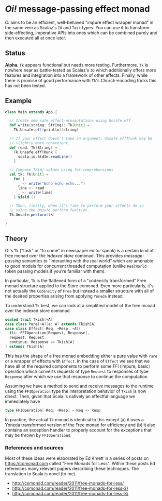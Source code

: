 
# *Oi!* message-passing effect monad

*Oi* aims to be an efficient, well-behaved "impure effect wrapper 
monad" in the same vein as Scalaz's `IO` and `Task` types. You can 
use it to transform side-effecting, imperative APIs into ones which 
can be combined purely and then executed all at once later.

## Status

**Alpha**. `Tk` appears functional but needs more testing. 
Furthermore, `Tk` is nowhere near as battle-tested as Scalaz's `IO`
which additionally offers more features and integration into a 
framework of other effects. Finally, while there is promise of good 
performance with `Tk`'s Church-encoding tricks this has not been
tested.

## Example

```scala
class Main extends App {

  // Create new safe effect-presentations using Unsafe.eff
  def write(string: String): Tk[Unit] =
    Tk.Unsafe.eff(println)(string)

  // If your effect doesn't take an argument, Unsafe.effThunk may be
  // slightly more convenient.
  def read: Tk[String] =
    Tk.Unsafe.effThunk {
      scala.io.StdIn.readLine()
    }

  // Compose Tk[A] values using for-comprehensions
  val tk: Tk[Unit] =
    for {
      _ <- write("Echo echo echo...")
      line <- read
      _ <- write(line)
    } yield ()

  // Then, finally, when it's time to perform your effects do so
  // using the Unsafe.perform function.
  Tk.Unsafe.perform(tk)

}
```

## Theory

OI's `Tk` ("task" or "to come" in newspaper editor speak) is a 
certain kind of free monad over the *indexed store* 
comonad. This provides *message-passing* semantics to "interacting 
with the real world" which are amenable to good models for 
concurrent threaded computation (unlike `RealWorld` token passing 
models if you're familiar with them).

In particular, `Tk` is the flattened form of a "codensity 
transformed" Free monad structure applied to the Store comonad. 
Even more particularly, it's not actually the `Codensity` of `Free`
but instead a smaller structure with all of the desired properties 
arising from applying `Yoneda` instead.

To understand `Tk` best, we can look at a simplified model of
the free monad over the indexed store comonad

```scala
sealed trait Tkish[+A]
case class Pure[+A](a: A) extends Tkish[A]
case class Effect[-Req, +Resp, +A](
  ffi: FFIOperation[Request, Response],
  request: Request,
  continue: Response => Tkish[A]
) extends Tkish[A]
```

This has the shape of a free monad embedding either a pure value 
with `Pure` or a wrapper of effects with `Effect`. In the case of 
`Effect` we see that we have all of the required components to 
perform some FFI (impure, basic) operation which converts requests 
of type `Request` to responses of type `Response` after which we use
that response to continue the computation.

Assuming we have a method to send and receive messages to the 
runtime using the `FFIOperation` type the interpretation behavior of 
`Tkish` is now direct. Then, given that Scala is natively an 
effectful language we immediately have

```scala
type FFIOperation[-Req, +Resp] = Req => Resp
```

In practice, the actual `Tk` monad is identical to this except (a)
it uses a Yoneda transformed version of the Free monad for 
efficiency and (b) it also contains an exception handler to properly
account for the exceptions that may be thrown by `FFIOperation`s.

### References and sources

Most of these ideas were elaborated by Ed Kmett in a series of posts 
on https://comonad.com called "Free Monads for Less". Within these 
posts Ed references many relevant papers describing these techniques.
The translation to Scala is novel (to me).

- http://comonad.com/reader/2011/free-monads-for-less/
- http://comonad.com/reader/2011/free-monads-for-less-2/
- http://comonad.com/reader/2011/free-monads-for-less-3/